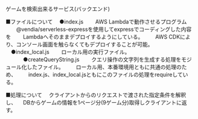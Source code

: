 ゲームを検索出来るサービス(バックエンド)

■ファイルについて
　●index.js
　　AWS Lambdaで動作させるプログラム
　　@vendia/serverless-expressを使用してexpressでコーディングした内容を
　　Lambdaへそのままデプロイするようにしている。
　　AWS CDKにより、コンソール画面を触らなくてもデプロイすることが可能。
　●index_local.js
　　ローカル用の実行ファイル。
　　
　●createQueryString.js
　　クエリ操作の文字列を生成する処理をモジュール化したファイル。
　　ローカル用、本番環境用ともに共通の処理のため、
　　index.js、index_local.jsともにこのファイルの処理をrequireしている。

■処理について
　クライアントからのリクエストで渡された指定条件を解釈し、
　DBからゲームの情報を1ページ分(9ゲーム分)取得しクライアントに返す。
